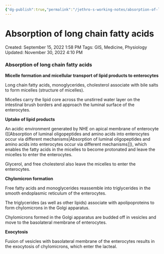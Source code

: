 ```yaml
---
{"dg-publish":true,"permalink":"/jethro-s-working-notes/absorption-of-long-chain-fatty-acids/","dgPassFrontmatter":true}
---
```



# Absorption of long chain fatty acids

Created: September 15, 2022 1:58 PM
Tags: GIS, Medicine, Physiology
Updated: November 30, 2022 4:10 PM

### Absorption of long chain fatty acids

**Micelle formation and micellular transport of lipid products to enterocytes**

Long chain fatty acids, monoglycerides, cholesterol associate with bile salts to form micelles (structure of micelles).

Micelles carry the lipid core across the unstirred water layer on the intestinal brush borders and approach the luminal surface of the enterocytes.

**Uptake of lipid products**

An acidic environment generated by NHE on apical membrane of enterocyte ([[Absorption of luminal oligopeptides and amino acids into enterocytes occur via different mechanisms\|Absorption of luminal oligopeptides and amino acids into enterocytes occur via different mechanisms]]), which enables the fatty acids in the micelles to become protonated and leave the micelles to enter the enterocytes.

Glycerol, and free cholesterol also leave the micelles to enter the enterocytes.

**Chylomicron formation**

Free fatty acids and monoglycerides reassemble into triglycerides in the smooth endoplasmic reticulum of the enterocytes.

The triglycerides (as well as other lipids) associate with apolipoproteins to form chylomicrons in the Golgi apparatus.

Chylomicrons formed in the Golgi apparatus are budded off in vesicles and move to the basolateral membrane of enterocytes.

**Exocytosis**

Fusion of vesicles with basolateral membrane of the enterocytes results in the exocytosis of chylomicrons, which enter the lacteal.